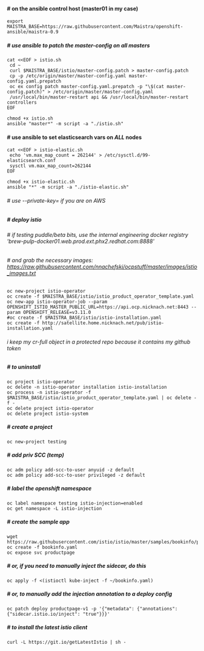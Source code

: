 #### # on the ansible control host (master01 in my case)
```
export MAISTRA_BASE=https://raw.githubusercontent.com/Maistra/openshift-ansible/maistra-0.9
```
##### # use ansible to patch the master-config on all masters
```
cat <<EOF > istio.sh
 cd ~
 curl $MAISTRA_BASE/istio/master-config.patch > master-config.patch
 cp -p /etc/origin/master/master-config.yaml master-config.yaml.prepatch
 oc ex config patch master-config.yaml.prepatch -p "\$(cat master-config.patch)" > /etc/origin/master/master-config.yaml
 /usr/local/bin/master-restart api && /usr/local/bin/master-restart controllers
EOF

chmod +x istio.sh
ansible "master*" -m script -a "./istio.sh"
```
#### # use ansible to set elasticsearch vars on *ALL* nodes
```
cat <<EOF > istio-elastic.sh
 echo 'vm.max_map_count = 262144' > /etc/sysctl.d/99-elasticsearch.conf
 sysctl vm.max_map_count=262144
EOF

chmod +x istio-elastic.sh
ansible "*" -m script -a "./istio-elastic.sh"
```
###### # use --private-key= if you are on AWS
##### # deploy istio
###### # if testing puddle/beta bits, use the internal engineering docker registry 'brew-pulp-docker01.web.prod.ext.phx2.redhat.com:8888'
###### # and grab the necessary images:  https://raw.githubusercontent.com/nnachefski/ocpstuff/master/images/istio_images.txt
```
oc new-project istio-operator
oc create -f $MAISTRA_BASE/istio/istio_product_operator_template.yaml
oc new-app istio-operator-job --param OPENSHIFT_ISTIO_MASTER_PUBLIC_URL=https://api.ocp.nicknach.net:8443 --param OPENSHIFT_RELEASE=v3.11.0
#oc create -f $MAISTRA_BASE/istio/istio-installation.yaml
oc create -f http://satellite.home.nicknach.net/pub/istio-installation.yaml

```
###### i keep my cr-full object in a protected repo because it contains my github token
##### # to uninstall
```
oc project istio-operator
oc delete -n istio-operator installation istio-installation
oc process -n istio-operator -f $MAISTRA_BASE/istio/istio_product_operator_template.yaml | oc delete -f -
oc delete project istio-operator
oc delete project istio-system 
```
##### # create a project
```
oc new-project testing
```
##### # add priv SCC (temp)
```
oc adm policy add-scc-to-user anyuid -z default
oc adm policy add-scc-to-user privileged -z default
```
##### # label the openshift namespace 
```
oc label namespace testing istio-injection=enabled
oc get namespace -L istio-injection
```
##### # create the sample app
```
wget https://raw.githubusercontent.com/istio/istio/master/samples/bookinfo/platform/kube/bookinfo.yaml
oc create -f bookinfo.yaml
oc expose svc productpage
```
##### # or, if you need to manually inject the sidecar, do this
```
oc apply -f <(istioctl kube-inject -f ~/bookinfo.yaml)
```
##### # or, to manually add the injection annotation to a deploy config
```
oc patch deploy productpage-v1 -p '{"metadata": {"annotations": {"sidecar.istio.io/inject": "true"}}}'
```
##### # to install the latest istio client
```
curl -L https://git.io/getLatestIstio | sh -
```
